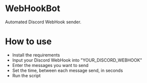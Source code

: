# WebHookBot
Automated Discord WebHook sender.
# How to use 
<ul>
  <li>Install the requirements</li>
  <li>Input your Discord WebHook into "YOUR_DISCORD_WEBHOOK"</li>
  <li>Enter the messages you want to send</li>
  <li>Set the time, between each message send, in seconds</li>
  <li>Run the script</li>
</ul>
